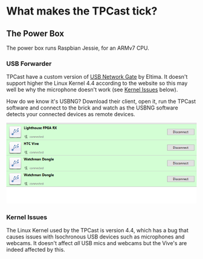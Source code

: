# What makes the TPCast tick?

## The Power Box

The power box runs Raspbian Jessie, for an ARMv7 CPU.

### USB Forwarder

TPCast have a custom version of [USB Network Gate](https://www.eltima.com/products/usb-over-ethernet/) by Eltima. It doesn't support higher the Linux Kernel 4.4 according to the website so this may well be why the microphone doesn't work (see [Kernel Issues](#kernel-issues) below).

How do we know it's USBNG? Download their client, open it, run the TPCast software and connect to the brick and watch as the USBNG software detects your connected devices as remote devices.

![USB Network Gate giving the game away](img/usbng.PNG)

### Kernel Issues

The Linux Kernel used by the TPCast is version 4.4, which has a bug that causes issues with Isochronous USB devices such as microphones and webcams. It doesn't affect _all_ USB mics and webcams but the Vive's are indeed affected by this.